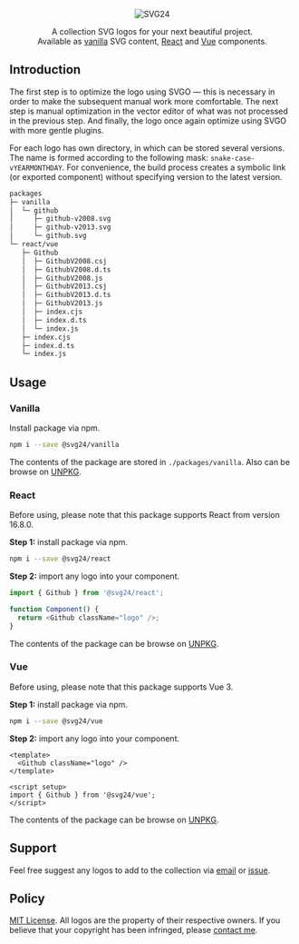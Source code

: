 <p align="center">
  <img src="https://raw.githubusercontent.com/svg24/.github/main/collection.svg" alt="SVG24">
</p>

<p align="center">
  A collection SVG logos for your next beautiful project.<br>Available as <a href="#vanilla">vanilla</a> SVG content, <a href="#react">React</a> and <a href="#vue">Vue</a> components.
<p>

## Introduction

The first step is to optimize the logo using SVGO — this is necessary in order to make the subsequent manual work more comfortable. The next step is manual optimization in the vector editor of what was not processed in the previous step. And finally, the logo once again optimize using SVGO with more gentle plugins.

For each logo has own directory, in which can be stored several versions. The name is formed according to the following mask: `snake-case-vYEARMONTHDAY`. For convenience, the build process creates a symbolic link (or exported component) without specifying version to the latest version.

```sh
packages
├─ vanilla
│  └─ github
│     ├─ github-v2008.svg
│     ├─ github-v2013.svg
│     └─ github.svg
└─ react/vue
   ├─ Github
   │  ├─ GithubV2008.csj
   │  ├─ GithubV2008.d.ts
   │  ├─ GithubV2008.js
   │  ├─ GithubV2013.csj
   │  ├─ GithubV2013.d.ts
   │  ├─ GithubV2013.js
   │  ├─ index.cjs
   │  ├─ index.d.ts
   │  └─ index.js
   ├─ index.cjs
   ├─ index.d.ts
   └─ index.js
```

## Usage

### Vanilla

Install package via npm.

```sh
npm i --save @svg24/vanilla
```

The contents of the package are stored in `./packages/vanilla`. Also can be browse on [UNPKG](https://unpkg.com/browse/@svg24/vanilla/).

### React

Before using, please note that this package supports React from version 16.8.0.

**Step 1:** install package via npm.

```sh
npm i --save @svg24/react
```

**Step 2:** import any logo into your component.

```js
import { Github } from '@svg24/react';

function Component() {
  return <Github className="logo" />;
}
```

The contents of the package can be browse on [UNPKG](https://unpkg.com/browse/@svg24/react/).

### Vue

Before using, please note that this package supports Vue 3.

**Step 1:** install package via npm.

```sh
npm i --save @svg24/vue
```

**Step 2:** import any logo into your component.

```vue
<template>
  <Github className="logo" />
</template>

<script setup>
import { Github } from '@svg24/vue';
</script>
```

The contents of the package can be browse on [UNPKG](https://unpkg.com/browse/@svg24/vue/).

## Support

Feel free suggest any logos to add to the collection via [email](mailto:vanyauhalin@gmail.com?subject=SVG24%20|%20New%20idea) or [issue](https://github.com/svg24/collection/issues).

## Policy

[MIT License](./LICENSE). All logos are the property of their respective owners. If you believe that your copyright has been infringed, please [contact me](mailto:vanyauhalin@gmail.com?subject=SVG24%20|%20Copyright%20infringe).
